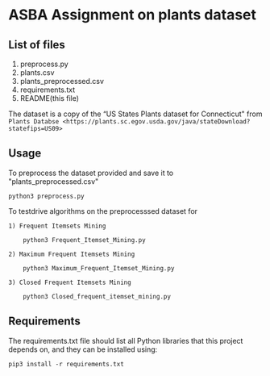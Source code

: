 ASBA Assignment on plants dataset
==========================================

List of files
-------------
1. preprocess.py
2. plants.csv
3. plants_preprocessed.csv
4. requirements.txt
5. README(this file)

The dataset is a copy of the “US States Plants dataset for Connecticut" 
from `Plants Databse <https://plants.sc.egov.usda.gov/java/stateDownload?statefips=US09>`

Usage
-----
To preprocess the dataset provided and save it to "plants_preprocessed.csv"

    python3 preprocess.py 

To testdrive algorithms on the preprocesssed dataset for    

    1) Frequent Itemsets Mining

        python3 Frequent_Itemset_Mining.py 
   
    2) Maximum Frequent Itemsets Mining

        python3 Maximum_Frequent_Itemset_Mining.py

    3) Closed Frequent Itemsets Mining

        python3 Closed_frequent_itemset_mining.py

Requirements
-----
The requirements.txt file should list all Python libraries that this project depends on, and they can be installed using:

    pip3 install -r requirements.txt
